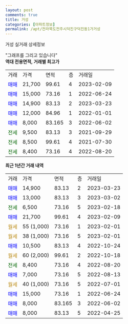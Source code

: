 ```yaml
---
layout: post
comments: true
title: 거성
categories: [아파트정보]
permalink: /apt/전라북도전주시덕진구덕진동1가거성
---
```


거성 실거래 상세정보

<script type="text/javascript">
  google.charts.load('current', {'packages':['line', 'corechart']});
  google.charts.setOnLoadCallback(drawChart);

  function drawChart() {
    var data = new google.visualization.DataTable();
    data.addColumn('date', '거래일');
    data.addColumn('number', "매매");
    data.addColumn('number', "전세");
    data.addColumn('number', "전매");

    data.addRows([[new Date(Date.parse("2023-03-23")), 14900, null, null], [new Date(Date.parse("2023-03-02")), 13000, null, null], [new Date(Date.parse("2023-02-18")), null, 6500, null], [new Date(Date.parse("2023-02-09")), 21700, null, null], [new Date(Date.parse("2023-02-01")), null, null, null], [new Date(Date.parse("2023-02-01")), null, null, null], [new Date(Date.parse("2022-10-24")), 10500, null, null], [new Date(Date.parse("2022-10-18")), null, null, null], [new Date(Date.parse("2022-08-20")), null, 8400, null], [new Date(Date.parse("2022-08-13")), 7000, null, null], [new Date(Date.parse("2022-07-01")), null, null, null], [new Date(Date.parse("2022-06-24")), 15000, null, null], [new Date(Date.parse("2022-06-02")), 8000, null, null], [new Date(Date.parse("2022-04-25")), 8000, null, null]]);

    var options = {
      hAxis: {
        format: 'yyyy/MM/dd'
      },    
      lineWidth: 0,
      pointsVisible: true,    
      title: '최근 1년간 유형별 실거래가 분포',
      legend: { position: 'bottom' }
    };

    var formatter = new google.visualization.NumberFormat({pattern:'###,###'} );
    formatter.format(data, 1);
    formatter.format(data, 2);
    
    setTimeout(function() {
        var chart = new google.visualization.LineChart(document.getElementById('columnchart_material'));
        chart.draw(data, (options));
        document.getElementById('loading').style.display = 'none';
    }, 200);
  }
</script>


<div id="loading" style="z-index:20; display: block; margin-left: 0px">"그래프를 그리고 있습니다"</div>
<div id="columnchart_material" style="width: 95%; margin-left: 0px; display: block"></div>
<!-- contents start -->
<b>역대 전용면적, 거래별 최고가</b>
<table class="sortable">
    <tr>
      <td>거래</td>
      <td>가격</td>
      <td>면적</td>
      <td>층</td>
      <td>거래일</td>
    </tr>
        <tr>
          <td><a style="color: blue">매매</a></td>
          <td>21,700</td>
          <td>99.61</td>
          <td>4</td>
          <td>2023-02-09</td>
        </tr>            <tr>
          <td><a style="color: blue">매매</a></td>
          <td>15,000</td>
          <td>73.16</td>
          <td>1</td>
          <td>2022-06-24</td>
        </tr>            <tr>
          <td><a style="color: blue">매매</a></td>
          <td>14,900</td>
          <td>83.13</td>
          <td>2</td>
          <td>2023-03-23</td>
        </tr>            <tr>
          <td><a style="color: blue">매매</a></td>
          <td>12,000</td>
          <td>84.96</td>
          <td>1</td>
          <td>2022-01-01</td>
        </tr>            <tr>
          <td><a style="color: blue">매매</a></td>
          <td>8,000</td>
          <td>83.165</td>
          <td>3</td>
          <td>2022-06-02</td>
        </tr>        
        <tr>
              <td><a style="color: darkgreen">전세</a></td>
              <td>9,500</td>
              <td>83.13</td>
              <td>3</td>
              <td>2021-09-29</td>
            </tr>            <tr>
              <td><a style="color: darkgreen">전세</a></td>
              <td>8,500</td>
              <td>99.61</td>
              <td>4</td>
              <td>2021-07-30</td>
            </tr>            <tr>
              <td><a style="color: darkgreen">전세</a></td>
              <td>8,400</td>
              <td>73.16</td>
              <td>4</td>
              <td>2022-08-20</td>
            </tr>        
    
</table>

<b>최근 1년간 거래 내역</b>

<table class="sortable">
    <tr>
      <td>거래</td>
      <td>가격</td>
      <td>면적</td>
      <td>층</td>
      <td>거래일</td>
    </tr>
    <tr>
      <td><a style="color: blue">매매</a></td>
      <td>14,900</td>
      <td>83.13</td>
      <td>2</td>
      <td>2023-03-23</td>
    </tr>          <tr>
      <td><a style="color: blue">매매</a></td>
      <td>13,000</td>
      <td>83.13</td>
      <td>3</td>
      <td>2023-03-02</td>
    </tr>          <tr>
      <td><a style="color: darkgreen">전세</a></td>
      <td>6,500</td>
      <td>73.16</td>
      <td>5</td>
      <td>2023-02-18</td>
    </tr>          <tr>
      <td><a style="color: blue">매매</a></td>
      <td>21,700</td>
      <td>99.61</td>
      <td>4</td>
      <td>2023-02-09</td>
    </tr>          <tr>
      <td><a style="color: darkgoldenrod">월세</a></td>
      <td>55 (1,000)</td>
      <td>73.16</td>
      <td>1</td>
      <td>2023-02-01</td>
    </tr>          <tr>
      <td><a style="color: darkgoldenrod">월세</a></td>
      <td>38 (1,000)</td>
      <td>73.16</td>
      <td>5</td>
      <td>2023-02-01</td>
    </tr>          <tr>
      <td><a style="color: blue">매매</a></td>
      <td>10,500</td>
      <td>83.13</td>
      <td>4</td>
      <td>2022-10-24</td>
    </tr>          <tr>
      <td><a style="color: darkgoldenrod">월세</a></td>
      <td>60 (2,000)</td>
      <td>99.61</td>
      <td>2</td>
      <td>2022-10-18</td>
    </tr>          <tr>
      <td><a style="color: darkgreen">전세</a></td>
      <td>8,400</td>
      <td>73.16</td>
      <td>4</td>
      <td>2022-08-20</td>
    </tr>          <tr>
      <td><a style="color: blue">매매</a></td>
      <td>7,000</td>
      <td>73.16</td>
      <td>5</td>
      <td>2022-08-13</td>
    </tr>          <tr>
      <td><a style="color: darkgoldenrod">월세</a></td>
      <td>40 (1,000)</td>
      <td>73.16</td>
      <td>5</td>
      <td>2022-07-01</td>
    </tr>          <tr>
      <td><a style="color: blue">매매</a></td>
      <td>15,000</td>
      <td>73.16</td>
      <td>1</td>
      <td>2022-06-24</td>
    </tr>          <tr>
      <td><a style="color: blue">매매</a></td>
      <td>8,000</td>
      <td>83.165</td>
      <td>3</td>
      <td>2022-06-02</td>
    </tr>          <tr>
      <td><a style="color: blue">매매</a></td>
      <td>8,000</td>
      <td>83.13</td>
      <td>5</td>
      <td>2022-04-25</td>
    </tr>      </table>
<!-- contents end -->    

